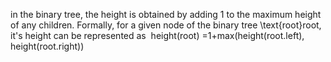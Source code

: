 in the binary tree, the height is obtained by adding 1 to the maximum height of any children. Formally, for a given node of the binary tree \text{root}root, it's height can be represented as
​
height(root) =1+max(height(root.left), height(root.right))